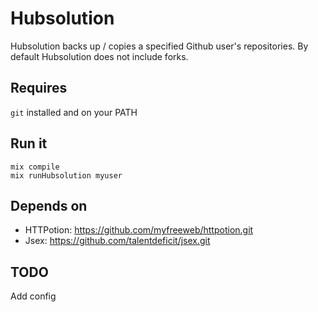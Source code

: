 # Hubsolution

Hubsolution backs up / copies a specified Github user's repositories.
By default Hubsolution does not include forks.


## Requires

`git` installed and on your PATH


## Run it

    mix compile
    mix runHubsolution myuser


## Depends on

- HTTPotion: https://github.com/myfreeweb/httpotion.git
- Jsex: https://github.com/talentdeficit/jsex.git

## TODO

Add config

